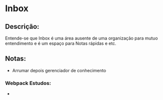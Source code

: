 # Inbox

## Descrição:
Entende-se que Inbox é uma área ausente de uma organização para mutuo entendimento e é um espaço para Notas rápidas e etc.

## Notas:
- Arrumar depois gerenciador de conhecimento

### Webpack Estudos:

- 
